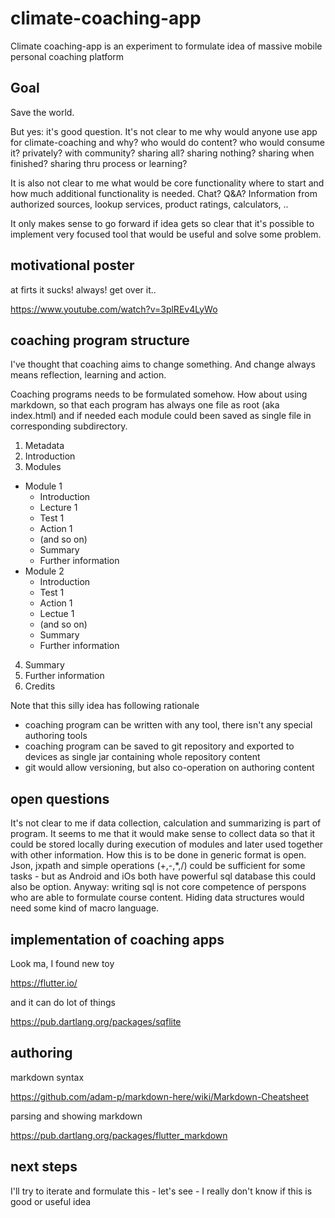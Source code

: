 # climate-coaching-app

Climate coaching-app is an experiment to formulate idea of massive mobile personal coaching platform 

## Goal

Save the world.

But yes: it's good question. It's not clear to me why would anyone use app for climate-coaching and why? who would do content? who would consume it? privately? with community? sharing all? sharing nothing? sharing when finished? sharing thru process or learning? 

It is also not clear to me what would be core functionality where to start and how much additional functionality is needed. Chat? Q&A? Information from authorized sources, lookup services, product ratings, calculators, ..

It only makes sense to go forward if idea gets so clear that it's possible to implement very focused tool that would be useful and solve some problem.

## motivational poster

at firts it sucks! always! get over it..

https://www.youtube.com/watch?v=3plREv4LyWo

## coaching program structure

I've thought that coaching aims to change something. And change always means reflection, learning and action.

Coaching programs needs to be formulated somehow. How about using markdown, so that each program has always one file as root (aka index.html) and if needed each module could been saved as single file in corresponding subdirectory.

1. Metadata
2. Introduction
3. Modules
  * Module 1
    * Introduction
    * Lecture 1
    * Test 1
    * Action 1
    * (and so on)
    * Summary
    * Further information
  * Module 2
    * Introduction
    * Test 1
    * Action 1
    * Lectue 1
    * (and so on)
    * Summary
    * Further information
4. Summary
5. Further information
6. Credits

Note that this silly idea has following rationale
- coaching program can be written with any tool, there isn't any special authoring tools
- coaching program can be saved to git repository and exported to devices as single jar containing whole repository content
- git would allow versioning, but also co-operation on authoring content

## open questions

It's not clear to me if data collection, calculation and summarizing is part of program. It seems to me that it would make sense to collect data so that it could be stored locally during execution of modules and later used together with other information. How this is to be done in generic format is open. Json, jxpath and simple operations (+,-,*,/) could be sufficient for some tasks - but as Android and iOs both have powerful sql database this could also be option. Anyway: writing sql is not core competence of perspons who are able to formulate course content. Hiding data structures would need some kind of macro language.

## implementation of coaching apps

Look ma, I found new toy

https://flutter.io/

and it can do lot of things

https://pub.dartlang.org/packages/sqflite



## authoring

markdown syntax

https://github.com/adam-p/markdown-here/wiki/Markdown-Cheatsheet

parsing and showing markdown

https://pub.dartlang.org/packages/flutter_markdown

## next steps

I'll try to iterate and formulate this - let's see - I really don't know if this is good or useful idea
